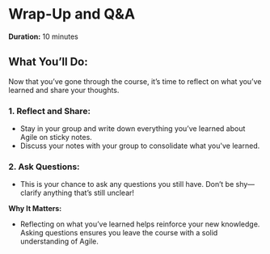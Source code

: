 # Wrap-Up and Q&A

**Duration:** 10 minutes

## What You’ll Do:
Now that you’ve gone through the course, it’s time to reflect on what you’ve learned and share your thoughts.

### 1. Reflect and Share:
- Stay in your group and write down everything you’ve learned about Agile on sticky notes.
- Discuss your notes with your group to consolidate what you've learned.

### 2. Ask Questions:
- This is your chance to ask any questions you still have. Don’t be shy—clarify anything that’s still unclear!

**Why It Matters:**
- Reflecting on what you’ve learned helps reinforce your new knowledge. Asking questions ensures you leave the course with a solid understanding of Agile.
